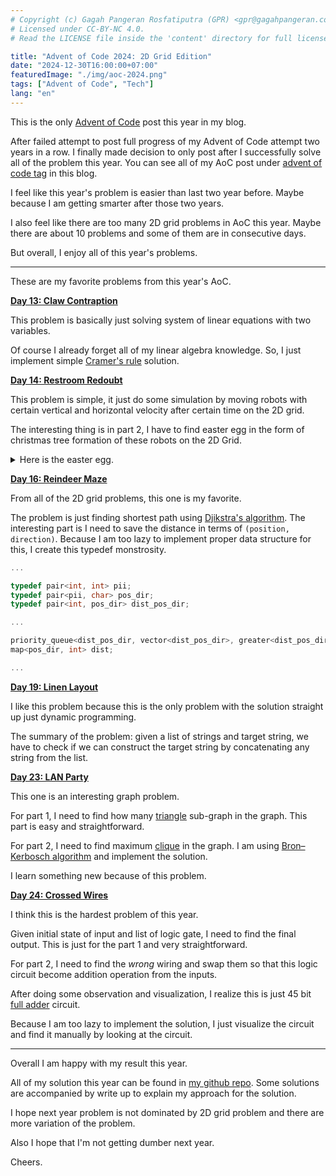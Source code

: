 ```yaml
---
# Copyright (c) Gagah Pangeran Rosfatiputra (GPR) <gpr@gagahpangeran.com>.
# Licensed under CC-BY-NC 4.0.
# Read the LICENSE file inside the 'content' directory for full license text.

title: "Advent of Code 2024: 2D Grid Edition"
date: "2024-12-30T16:00:00+07:00"
featuredImage: "./img/aoc-2024.png"
tags: ["Advent of Code", "Tech"]
lang: "en"
---
```


This is the only [Advent of Code][aoc] post this year in my blog.

<!-- excerpt -->

After failed attempt to post full progress of my Advent of Code attempt two
years in a row. I finally made decision to only post after I successfully solve
all of the problem this year. You can see all of my AoC post under [advent of
code tag][aoctag] in this blog.

I feel like this year's problem is easier than last two year before. Maybe
because I am getting smarter after those two years.

I also feel like there are too many 2D grid problems in AoC this year. Maybe
there are about 10 problems and some of them are in consecutive days.

But overall, I enjoy all of this year's problems.

---

These are my favorite problems from this year's AoC.

[**Day 13: Claw Contraption**][day13]

This problem is basically just solving system of linear equations with two
variables.

Of course I already forget all of my linear algebra knowledge. So, I just
implement simple [Cramer's rule][cramer] solution.

[**Day 14: Restroom Redoubt**][day14]

This problem is simple, it just do some simulation by moving robots with certain
vertical and horizontal velocity after certain time on the 2D grid.

The interesting thing is in part 2, I have to find easter egg in the form of
christmas tree formation of these robots on the 2D Grid.

<!-- ! FIX THIS: markdown code block can't be parsed inside html tag -->
<!-- ! Better solution is to make resizable or expandable code block -->
<details>
<summary>Here is the easter egg.</summary>
<div class="gatsby-highlight" data-language="txt">
<pre class="language-txt">
<code class="language-txt">.............................*.......................................................................
......................................................................................*..............
..............*...........*..........................................................................
..................*...............................*.....................*............................
...............................................................................*.....................
...................*.................................................................................
*.......*............................................................................................
...................................*............*........*...........*...............................
............................*.........*.*...................*........................................
.....................................................................................................
.....................................................................................................
.........................................*..............*.............*........................*.....
.................................................................................................*...
...*.................................................................................................
............................................................................*............*...........
.....................................................................................................
.....................................................................................................
......*..............................................................................................
.............................*.......................................................................
...................*...................................*.............................................
....................................................................*................................
.......................................................*..........................................*..
...............................................................................*.....................
.....................................................................................................
......................*.*............................................................................
........................................**..........*............................*...................
...*.................................................................................*...............
......................................................................*................*.............
.....................................................................................................
..............*..............*.......................................................................
.....................................................................................................
..........*.............................................*............................................
........................*............................................................................
......................*.................*......*.....................................................
....................................*................................................................
....................*...............................................*..*.............................
...........*.........................................................................................
..*.................................................................*...*......................*.....
.....................................................................................................
...................*******************************..........................*.......*................
...................*.............................*...................................................
...................*.............................*...................................................
...................*.............................*...................................................
...................*.............................*....................................*..............
...................*..............*..............*....................*..............................
...................*.............***.............*...................................................
...................*............*****............*...................................................
...............*...*...........*******...........*................*..................................
......*............*..........*********..........*.*.................................................
...................*............*****............*.........*.........................................
.........*.........*...........*******...........*...................................................
.........*.........*..........*********..........*..*................................................
...................*.........***********.........*...................................................
...................*........*************........*...................................................
........*..........*..........*********..........*.......................*.............*.............
.............*.....*.........***********.........*........................................*..........
...................*........*************........*...................*....**.........................
......*............*.......***************.......*........*..........................*...............
...................*......*****************......*........*............................*.............
...................*........*************........*.......................................*...........
.......*...........*.......***************.......*...................................................
...................*......*****************......*........*..........................................
*...........*......*.....*******************.....*...................................................
...................*....*********************....*.....*.............................................
...................*.............***.............*......................*............................
.............*.*...*.............***.............*...................................................
...................*.............***.............*............*......................................
..*................*.............................*.......................*...........................
...................*.............................*...........................*.......................
...................*.............................*.................**................................
...................*.............................*...................................................
...................*******************************...................................................
............................................................*...*...........................*.*......
..........*.......................................................*..................................
...................................*.................................*...............................
..............................*......................................................................
...................................*............................*....................................
.....................................................................................................
.............*.......................................................................................
........*..........................................*.....................*.......................*...
..........................................................................*..........................
........................................................................*............................
....*................................................................................................
...................................................................................*.................
..............*..................................................................*...................
..............................................*......................................................
.....................................................................................................
......................*..............................................................................
................*....................................................................................
...............................................*.....................................................
.....................................................................................................
........................*...........................................*..............*..........*......
..............................................*..............*.......................................
.....................................................................................................
.........................................................*...............*...........................
.....................................................................................................
...............................................................................*.....................
.............................................................................*.......................
................................................................*..*..*.........................*..*.
.....................................................................................................
.....................................................................................................
..................................*............................*.......................*.............
.........................................................*...........................................
</code></pre>
</div>
</details>

[**Day 16: Reindeer Maze**][day16]

From all of the 2D grid problems, this one is my favorite.

The problem is just finding shortest path using [Djikstra's
algorithm][djikstra]. The interesting part is I need to save the distance in
terms of `(position, direction)`. Because I am too lazy to implement proper data
structure for this, I create this typedef monstrosity.

```cpp
...

typedef pair<int, int> pii;
typedef pair<pii, char> pos_dir;
typedef pair<int, pos_dir> dist_pos_dir;

...

priority_queue<dist_pos_dir, vector<dist_pos_dir>, greater<dist_pos_dir>> pq;
map<pos_dir, int> dist;

...
```

[**Day 19: Linen Layout**][day19]

I like this problem because this is the only problem with the solution straight
up just dynamic programming.

The summary of the problem: given a list of strings and target string, we have
to check if we can construct the target string by concatenating any string from
the list.

[**Day 23: LAN Party**][day23]

This one is an interesting graph problem.

For part 1, I need to find how many [triangle][triangle] sub-graph in the graph.
This part is easy and straightforward.

For part 2, I need to find maximum [clique][clique] in the graph. I am using
[Bron–Kerbosch algorithm][bronkerbosch] and implement the solution.

I learn something new because of this problem.

[**Day 24: Crossed Wires**][day24]

I think this is the hardest problem of this year.

Given initial state of input and list of logic gate, I need to find the final
output. This is just for the part 1 and very straightforward.

For part 2, I need to find the _wrong_ wiring and swap them so that this logic
circuit become addition operation from the inputs.

After doing some observation and visualization, I realize this is just 45 bit
[full adder][adder] circuit.

Because I am too lazy to implement the solution, I just visualize the circuit
and find it manually by looking at the circuit.

---

Overall I am happy with my result this year.

All of my solution this year can be found in [my github repo][repo]. Some
solutions are accompanied by write up to explain my approach for the solution.

I hope next year problem is not dominated by 2D grid problem and there are more
variation of the problem.

Also I hope that I'm not getting dumber next year.

Cheers.

[aoc]: https://adventofcode.com
[aoctag]: /blog/tag/advent-of-code/
[day13]: https://adventofcode.com/2024/day/13
[day14]: https://adventofcode.com/2024/day/14
[day16]: https://adventofcode.com/2024/day/16
[day17]: https://adventofcode.com/2024/day/17
[day19]: https://adventofcode.com/2024/day/19
[day23]: https://adventofcode.com/2024/day/23
[day24]: https://adventofcode.com/2024/day/24
[cramer]: https://en.wikipedia.org/wiki/Cramer%27s_rule
[djikstra]: https://en.wikipedia.org/wiki/Dijkstra%27s_algorithm
[triangle]: https://en.wikipedia.org/wiki/Triangle_graph
[clique]: https://en.wikipedia.org/wiki/Clique_(graph_theory)
[bronkerbosch]: https://en.wikipedia.org/wiki/Bron%E2%80%93Kerbosch_algorithm
[adder]: https://en.wikipedia.org/wiki/Adder_(electronics)#Full_adder
[repo]: https://github.com/gagahpangeran/advent-of-code/tree/master/2024
